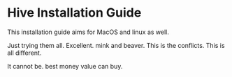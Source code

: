 # Hive Installation Guide

This installation guide aims for MacOS and linux as well.

Just trying them all. Excellent. mink and beaver. This is the conflicts. This is all different.

It cannot be. best money value can buy.